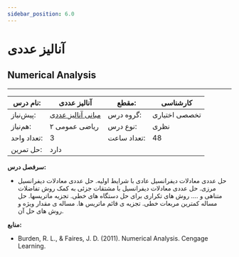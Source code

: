```yaml
---
sidebar_position: 6.0
---
```

# آنالیز عددی
## Numerical Analysis
_______________________________________________________________________________
| نام درس:    | آنالیز عددی                                                           | مقطع:       | کارشناسی      |
| ----------- | --------------------------------------------------------------------- | ----------- | ------------- |
| پیش‌نیاز:   | [مبانی آنالیز عددی](../mandatory/Foundation-of-Numerical-Analysis.md) | گروه درس:   | تخصصی اختیاری |
| هم‌نیاز:    | ریاضی عمومی ۲                                                         | نوع درس:    | نظری          |
| تعداد واحد: | 3                                                                     | تعداد ساعت: | 48            |
| حل تمرین:   |  دارد                                                                 |             |               |

**سرفصل درس:**


- حل عددی معادلات دیفرانسیل عادی با شرایط اولیه. حل عددی معادلات دیفرانسیل مرزی. حل عددی معادلات دیفرانسیل با مشتقات جزئی به کمک روش تفاضلات متناهی و …. روش های تکراری برای حل دستگاه های خطی. تجزیه ماتریسها. حل مساله کمترین مربعات خطی. تجزیه ی قائم ماتریس ها. مساله ی مقدار ویژه و روش های حل آن.


**منابع:**

- Burden, R. L., & Faires, J. D. (2011). Numerical Analysis. Cengage Learning.
